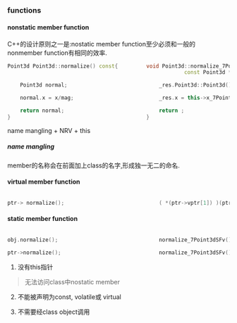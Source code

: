 ##

###	functions

####	nonstatic member function

C++的设计原则之一是:nostatic member function至少必须和一般的nonmember function有相同的效率.

```C++
Point3d Point3d::normalize() const{			void Point3d::normalize_7Point3dFv(
														const Point3d *const this, Point3d &res){

	Point3d normal;								_res.Point3d::Point3d();

	normal.x = x/mag;							_res.x = this->x_7Point3d / mag;

	return normal;								return ;
}											}
```

name mangling + NRV + this

##### name mangling

member的名称会在前面加上class的名字,形成独一无二的命名.

####	virtual member function

```c++

ptr-> normalize();								( *(ptr->vptr[1]) )(ptr);//ptr赋值this指针

```

####	static member function

```c++

obj.normalize();								normalize_7Point3dSFv();

ptr->normalize();								normalize_7Point3dSFv();

```

1.	没有this指针
> 无法访问class中nostatic member

2.	不能被声明为const, volatile或 virtual

3.	不需要经class object调用


